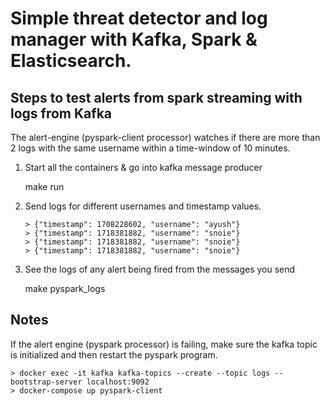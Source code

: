 # Simple threat detector and log manager with Kafka, Spark & Elasticsearch.

## Steps to test alerts from spark streaming with logs from Kafka
The alert-engine (pyspark-client processor) watches if there are more than 2 logs with the same username within a time-window of 10 minutes.
1. Start all the containers & go into kafka message producer

    make run


2. Send logs for different usernames and timestamp values.
    ```
    > {"timestamp": 1708228602, "username": "ayush"}
    > {"timestamp": 1718381882, "username": "snoie"}
    > {"timestamp": 1718381882, "username": "snoie"}
    > {"timestamp": 1718381882, "username": "snoie"}
    ```

3. See the logs of any alert being fired from the messages you send

    make pyspark_logs 


## Notes
If the alert engine (pyspark processor) is failing, make sure the kafka topic is initialized and then restart the pyspark program.

    > docker exec -it kafka kafka-topics --create --topic logs --bootstrap-server localhost:9092
    > docker-compose up pyspark-client

